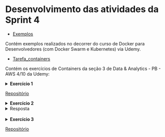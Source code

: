 # Desenvolvimento das atividades da Sprint 4

* [Exemplos](https://github.com/telmacarvalho/programa_de_bolsas_compass/tree/main/Docker/Exemplos)

Contém exemplos realizados no decorrer do curso de Docker para Desenvolvedores (com Docker Swarm e Kubernetes) via Udemy.

* [Tarefa_containers](https://github.com/telmacarvalho/programa_de_bolsas_compass/tree/main/Docker/Tarefa_Containers)

Contém os exercícios de Containers da seção 3 de Data & Analytics - PB - AWS 4/10 da Udemy:


<details>
<summary>
<b>Exercício 1</b>
</summary>

Construa uma imagem a partir de um arquivo de instruções (Dockerfile) que execute o código carguru.py. Após, execute um container a partir da imagem criada.

</details>

[Repositório](https://github.com/telmacarvalho/programa_de_bolsas_compass/tree/main/Docker/Tarefa_Containers/Ex_1)

<details>
<summary>
<b>Exercício 2</b>
</summary>

É possível reutilizar containers? Em caso positivo, apresente o comando necessário para reiniciar um dos conteiners em seu ambiente Docker. Não sendo possível reutilizar, justifique sua resposta.

</details>


<details>
<summary>
</>Resposta</>
</summary>

É possível reutilizar containers através do comando:\
 ```docker start -i <ex_1>```

</details><br /> 

<details>
<summary>
<b>Exercício 3</b>
</summary>

Agora vamos exercitar a criação de um container que permita receber inputs durante sua execução. Seguem as instruções.

-- Criar novo script Python que implementa o algoritmo a seguir:

1. Receber uma string via input

2. Gerar o hash  da string por meio do algoritmo SHA-1

3. Imprimir o hash em tela, utilizando o método hexdigest

4. Retornar ao passo 1

-- Criar uma imagem Docker chamada mascarar-dados que execute o script Python criado anteriormente

--  Iniciar um container a partir da imagem, enviando algumas palavras para mascaramento

-- Registrar o conteúdo do script Python, arquivo Dockerfile e comando de inicialização do container neste espaço.

</details>


[Repositório](https://github.com/telmacarvalho/programa_de_bolsas_compass/tree/main/Docker/Tarefa_Containers/Ex_3)